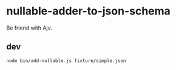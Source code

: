 # nullable-adder-to-json-schema

Be friend with Ajv.

## dev

```sh
node bin/add-nullable.js fixture/simple.json
```
